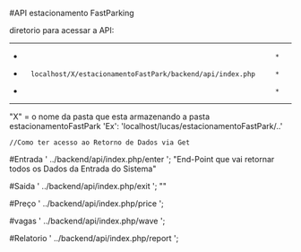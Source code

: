 #API estacionamento FastParking

diretorio para acessar a API:

**********************************************************************
*                                                                    *
*       localhost/X/estacionamentoFastPark/backend/api/index.php     *
*                                                                    *
**********************************************************************

"X" = o nome da pasta que esta armazenando a pasta estacionamentoFastPark
    'Ex': 'localhost/lucas/estacionamentoFastPark/..'

    //Como ter acesso ao Retorno de Dados via Get

#Entrada
    ' ../backend/api/index.php/enter ';
"End-Point que vai retornar todos os Dados da Entrada do Sistema"

#Saida
    ' ../backend/api/index.php/exit ';
""

#Preço
    ' ../backend/api/index.php/price ';

#vagas
    ' ../backend/api/index.php/wave ';

#Relatorio
    ' ../backend/api/index.php/report ';


